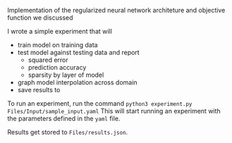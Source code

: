 Implementation of the regularized neural network architeture and objective function we discussed

I wrote a simple experiment that will 
- train model on training data
- test model against testing data and report
    - squared error
    - prediction accuracy
    - sparsity by layer of model
- graph model interpolation across domain
- save results to 

To run an experiment, run the command
`python3 experiment.py Files/Input/sample_input.yaml`
This will start running an experiment with the parameters defined in the `yaml` file. 

Results get stored to `Files/results.json`. 